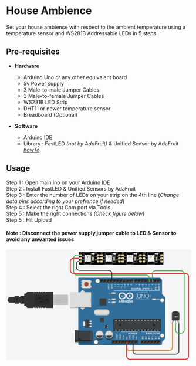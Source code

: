 # House Ambience
Set your house ambience with respect to the ambient temperature using a temperature sensor and WS281B Addressable LEDs in 5 steps

## Pre-requisites

* **Hardware**
  + Arduino Uno or any other equivalent board
  + 5v Power supply
  + 3 Male-to-male Jumper Cables
  + 3 Male-to-female Jumper Cables
  + WS281B LED Strip
  + DHT11 or newer temperature sensor
  + Breadboard (Optional)

* **Software**
  + [Arduino IDE](https://www.arduino.cc/en/software "Download Arduino IDE")
  + Library : FastLED *(not by AdaFruit)* & Unified Sensor by AdaFruit *[howTo](https://docs.arduino.cc/software/ide-v1/tutorials/installing-libraries)*

## Usage

  Step 1 : Open main.ino on your Arduino IDE\
  Step 2 : Install FastLED & Unified Sensors by AdaFruit\
  Step 3 : Enter the number of LEDs on your strip on the 4th line (*Change data pins according to your prefrence if needed*)\
  Step 4 : Select the right Com port via Tools\
  Step 5 : Make the right connections *(Check figure below)*\
  Step 5 : Hit Upload
  
  #### Note : Disconnect the power supply jumper cable to LED & Sensor to avoid any unwanted issues

  ![Connections](https://github.com/Pranav941/house-ambience/blob/main/resource/Untitled.png?raw=true)
